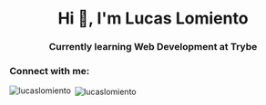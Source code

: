 <h1 align="center">Hi 👋, I'm Lucas Lomiento</h1>
<h3 align="center">Currently learning Web Development at Trybe</h3>

<h3 align="left">Connect with me:</h3>
<p align="left">
</p>

<p><img align="left" src="https://github-readme-stats.vercel.app/api/top-langs?username=lucaslomiento&show_icons=true&locale=en&layout=compact" alt="lucaslomiento" /></p>

<p>&nbsp;<img align="center" src="https://github-readme-stats.vercel.app/api?username=lucaslomiento&show_icons=true&locale=en" alt="lucaslomiento" /></p>
